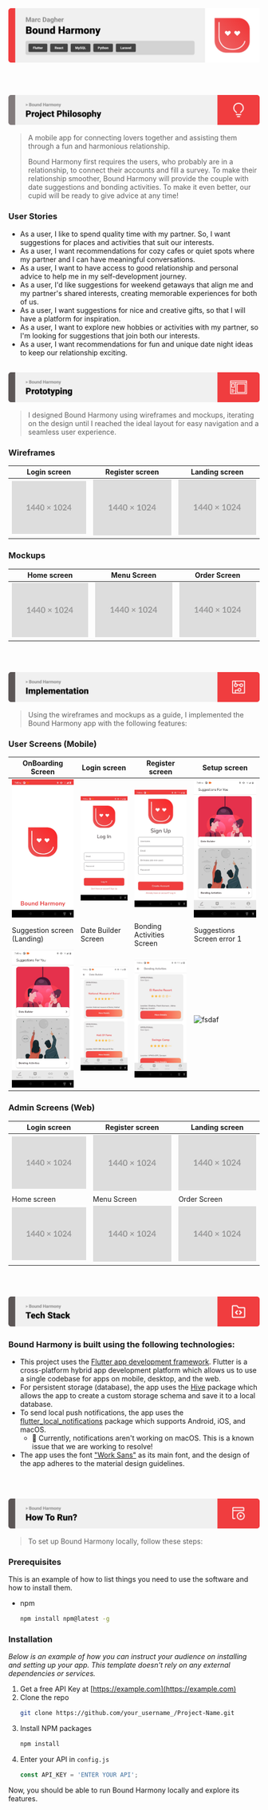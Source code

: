 <img src="./readme/title1.svg"/>

<br><br>

<!-- project philosophy -->
<img src="./readme/title2.svg"/>

> A mobile app for connecting lovers together and assisting them through a fun and harmonious relationship.
>
> Bound Harmony first requires the users, who probably are in a relationship, to connect their accounts and fill a survey. To make their relationship smoother, Bound Harmony will provide the couple with date suggestions and bonding activities. To make it even better, our cupid will be ready to give advice at any time!

### User Stories

- As a user, I like to spend quality time with my partner. So, I want suggestions for places and activities that suit our interests.
- As a user, I want recommendations for cozy cafes or quiet spots where my partner and I can have meaningful conversations.
- As a user, I want to have access to good relationship and personal advice to help me in my self-development journey.
- As a user, I'd like suggestions for weekend getaways that align me and my partner's shared interests, creating memorable experiences for both of us.
- As a user, I want suggestions for nice and creative gifts, so that I will have a platform for inspiration.
- As a user, I want to explore new hobbies or activities with my partner, so I'm looking for suggestions that join both our interests.
- As a user, I want recommendations for fun and unique date night ideas to keep our relationship exciting.
<br><br>

<!-- Prototyping -->
<img src="./readme/title3.svg"/>

> I designed Bound Harmony using wireframes and mockups, iterating on the design until I reached the ideal layout for easy navigation and a seamless user experience.

### Wireframes
| Login screen  | Register screen |  Landing screen |
| ---| ---| ---|
| ![Landing](./readme/demo/1440x1024.png) | ![fsdaf](./readme/demo/1440x1024.png) | ![fsdaf](./readme/demo/1440x1024.png) |

### Mockups
| Home screen  | Menu Screen | Order Screen |
| ---| ---| ---|
| ![Landing](./readme/demo/1440x1024.png) | ![fsdaf](./readme/demo/1440x1024.png) | ![fsdaf](./readme/demo/1440x1024.png) |

<br><br>

<!-- Implementation -->
<img src="./readme/title4.svg"/>

> Using the wireframes and mockups as a guide, I implemented the Bound Harmony app with the following features:

### User Screens (Mobile)
| OnBoarding Screen | Login screen  | Register screen | Setup screen |
| ---| ---| ---| ---|
| ![Landing](./readme/screenshots/OnBoarding.jpeg) | ![Landing](./readme/screenshots/LogIn.jpeg) | ![fsdaf](./readme/screenshots/SignUp.jpeg) | ![fsdaf](./readme/screenshots/Suggestions.jpeg) |
| Suggestion screen (Landing) | Date Builder Screen | Bonding Activities Screen | Suggestions Screen error 1|
| ![fsdaf](./readme/screenshots/Suggestions.jpeg) | ![fsdaf](./readme/screenshots/DateBuilder.jpeg) | ![fsdaf](./readme/screenshots/BondingActivities.jpeg) | ![fsdaf](https://placehold.co/900x1600) |

### Admin Screens (Web)
| Login screen  | Register screen |  Landing screen |
| ---| ---| ---|
| ![Landing](./readme/demo/1440x1024.png) | ![fsdaf](./readme/demo/1440x1024.png) | ![fsdaf](./readme/demo/1440x1024.png) |
| Home screen  | Menu Screen | Order Screen |
| ![Landing](./readme/demo/1440x1024.png) | ![fsdaf](./readme/demo/1440x1024.png) | ![fsdaf](./readme/demo/1440x1024.png) |

<br><br>

<!-- Tech stack -->
<img src="./readme/title5.svg"/>

###  Bound Harmony is built using the following technologies:

- This project uses the [Flutter app development framework](https://flutter.dev/). Flutter is a cross-platform hybrid app development platform which allows us to use a single codebase for apps on mobile, desktop, and the web.
- For persistent storage (database), the app uses the [Hive](https://hivedb.dev/) package which allows the app to create a custom storage schema and save it to a local database.
- To send local push notifications, the app uses the [flutter_local_notifications](https://pub.dev/packages/flutter_local_notifications) package which supports Android, iOS, and macOS.
  - 🚨 Currently, notifications aren't working on macOS. This is a known issue that we are working to resolve!
- The app uses the font ["Work Sans"](https://fonts.google.com/specimen/Work+Sans) as its main font, and the design of the app adheres to the material design guidelines.

<br><br>

<!-- How to run -->
<img src="./readme/title6.svg"/>

> To set up Bound Harmony locally, follow these steps:

### Prerequisites

This is an example of how to list things you need to use the software and how to install them.
* npm
  ```sh
  npm install npm@latest -g
  ```

### Installation

_Below is an example of how you can instruct your audience on installing and setting up your app. This template doesn't rely on any external dependencies or services._

1. Get a free API Key at [https://example.com](https://example.com)
2. Clone the repo
   ```sh
   git clone https://github.com/your_username_/Project-Name.git
   ```
3. Install NPM packages
   ```sh
   npm install
   ```
4. Enter your API in `config.js`
   ```js
   const API_KEY = 'ENTER YOUR API';
   ```

Now, you should be able to run Bound Harmony locally and explore its features.
